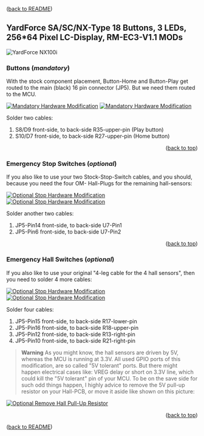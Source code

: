 <a name="readme-top"></a>

([back to README][README])

## YardForce SA/SC/NX-Type 18 Buttons, 3 LEDs, 256*64 Pixel LC-Display, RM-EC3-V1.1 MODs

![YardForce NX100i](images/IMG_Overview_RM-EC3-V11.jpg)

### Buttons (*mandatory*)

With the stock component placement, Button-Home and Button-Play get routed to the main (black) 16 pin connector (JP5).
But we need them routed to the MCU.


[![Mandatory Hardware Modification](images/IMG_PCB_Changes_RM-EC3-V11_Mandatory1.jpg "Open in browser")](images/IMG_PCB_Changes_RM-EC3-V11_Mandatory1.jpg)
[![Mandatory Hardware Modification](images/IMG_PCB_Changes_RM-EC3-V11_Mandatory2.jpg "Open in browser")](images/IMG_PCB_Changes_RM-EC3-V11_Mandatory2.jpg)

Solder two cables:

1. S8/D9 front-side, to back-side R35-upper-pin (Play button)
2. S10/D7 front-side, to back-side R27-upper-pin (Home button)

<p align="right">(<a href="#readme-top">back to top</a>)</p>


### Emergency Stop Switches (*optional*)

If you also like to use your two Stock-Stop-Switch cables, and you should, because you need the four OM- Hall-Plugs for the remaining hall-sensors:

[![Optional Stop Hardware Modification](images/IMG_PCB_Changes_RM-EC3-V11_Stop1.jpg "Open in browser")](images/IMG_PCB_Changes_RM-EC3-V11_Stop1.jpg)
[![Optional Stop Hardware Modification](images/IMG_PCB_Changes_RM-EC3-V11_Stop2.jpg "Open in browser")](images/IMG_PCB_Changes_RM-EC3-V11_Stop2.jpg)

Solder another two cables:

1. JP5-Pin14 front-side, to back-side U7-Pin1
2. JP5-Pin6 front-side, to back-side U7-Pin2

<p align="right">(<a href="#readme-top">back to top</a>)</p>


### Emergency Hall Switches (*optional*)

If you also like to use your original "4-leg cable for the 4 hall sensors", then you need to solder 4 more cables:

[![Optional Stop Hardware Modification](images/IMG_PCB_Changes_RM-EC3-V11_Hall1.jpg "Open in browser")](images/IMG_PCB_Changes_RM-EC3-V11_Hall1.jpg)
[![Optional Stop Hardware Modification](images/IMG_PCB_Changes_RM-EC3-V11_Hall2.jpg "Open in browser")](images/IMG_PCB_Changes_RM-EC3-V11_Hall2.jpg)

Solder four cables:

1. JP5-Pin15 front-side, to back-side R17-lower-pin
2. JP5-Pin16 front-side, to back-side R18-upper-pin
3. JP5-Pin12 front-side, to back-side R13-right-pin
4. JP5-Pin10 front-side, to back-side R21-right-pin

> **Warning**
> As you might know, the hall sensors are driven by 5V, whereas the MCU is running at 3.3V.
> All used GPIO ports of this modification, are so called "5V tolerant" ports.
> But there might happen electrical cases like: VREG delay or short on 3.3V line, which could kill the "5V tolerant" pin of your MCU.
> To be on the save side for such odd things happen, I highly advice to remove the 5V pull-up resistor on your Hall-PCB, or move it aside like shown on this picture:

[![Optional Remove Hall Pull-Up Resistor](images/IMG_PCB_Change_Hall-PullUp.jpg "Open in browser")](images/IMG_PCB_Change_Hall-PullUp.jpg)


<p align="right">(<a href="#readme-top">back to top</a>)</p>

([back to README][README])

[README]: README.md
